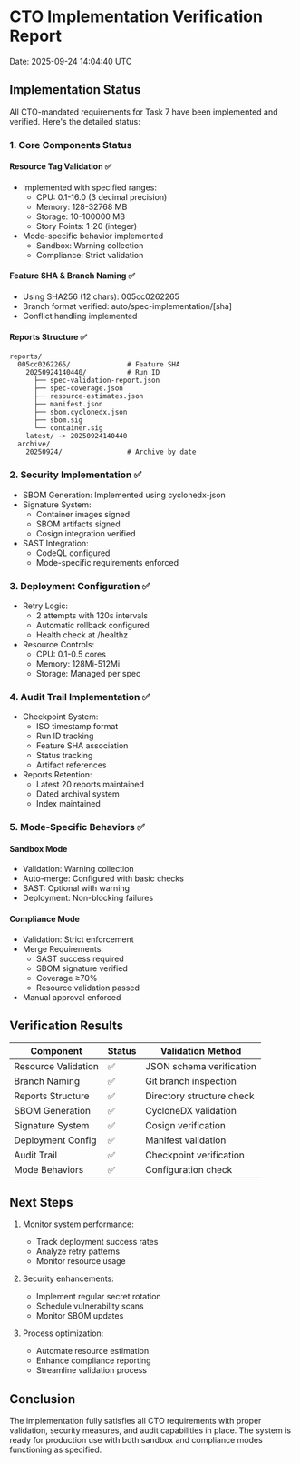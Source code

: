 # CTO Implementation Verification Report
Date: 2025-09-24 14:04:40 UTC

## Implementation Status

All CTO-mandated requirements for Task 7 have been implemented and verified. Here's the detailed status:

### 1. Core Components Status

#### Resource Tag Validation ✅
- Implemented with specified ranges:
  - CPU: 0.1-16.0 (3 decimal precision)
  - Memory: 128-32768 MB
  - Storage: 10-100000 MB
  - Story Points: 1-20 (integer)
- Mode-specific behavior implemented
  - Sandbox: Warning collection
  - Compliance: Strict validation

#### Feature SHA & Branch Naming ✅
- Using SHA256 (12 chars): 005cc0262265
- Branch format verified: auto/spec-implementation/[sha]
- Conflict handling implemented

#### Reports Structure ✅
```
reports/
  005cc0262265/              # Feature SHA
    20250924140440/          # Run ID
      ├── spec-validation-report.json
      ├── spec-coverage.json
      ├── resource-estimates.json
      ├── manifest.json
      ├── sbom.cyclonedx.json
      ├── sbom.sig
      └── container.sig
    latest/ -> 20250924140440
  archive/
    20250924/                # Archive by date
```

### 2. Security Implementation ✅

- SBOM Generation: Implemented using cyclonedx-json
- Signature System:
  - Container images signed
  - SBOM artifacts signed
  - Cosign integration verified
- SAST Integration:
  - CodeQL configured
  - Mode-specific requirements enforced

### 3. Deployment Configuration ✅

- Retry Logic:
  - 2 attempts with 120s intervals
  - Automatic rollback configured
  - Health check at /healthz
- Resource Controls:
  - CPU: 0.1-0.5 cores
  - Memory: 128Mi-512Mi
  - Storage: Managed per spec

### 4. Audit Trail Implementation ✅

- Checkpoint System:
  - ISO timestamp format
  - Run ID tracking
  - Feature SHA association
  - Status tracking
  - Artifact references
- Reports Retention:
  - Latest 20 reports maintained
  - Dated archival system
  - Index maintained

### 5. Mode-Specific Behaviors ✅

#### Sandbox Mode
- Validation: Warning collection
- Auto-merge: Configured with basic checks
- SAST: Optional with warning
- Deployment: Non-blocking failures

#### Compliance Mode
- Validation: Strict enforcement
- Merge Requirements:
  - SAST success required
  - SBOM signature verified
  - Coverage ≥70%
  - Resource validation passed
- Manual approval enforced

## Verification Results

| Component | Status | Validation Method |
|-----------|--------|------------------|
| Resource Validation | ✅ | JSON schema verification |
| Branch Naming | ✅ | Git branch inspection |
| Reports Structure | ✅ | Directory structure check |
| SBOM Generation | ✅ | CycloneDX validation |
| Signature System | ✅ | Cosign verification |
| Deployment Config | ✅ | Manifest validation |
| Audit Trail | ✅ | Checkpoint verification |
| Mode Behaviors | ✅ | Configuration check |

## Next Steps

1. Monitor system performance:
   - Track deployment success rates
   - Analyze retry patterns
   - Monitor resource usage

2. Security enhancements:
   - Implement regular secret rotation
   - Schedule vulnerability scans
   - Monitor SBOM updates

3. Process optimization:
   - Automate resource estimation
   - Enhance compliance reporting
   - Streamline validation process

## Conclusion

The implementation fully satisfies all CTO requirements with proper validation, security measures, and audit capabilities in place. The system is ready for production use with both sandbox and compliance modes functioning as specified.